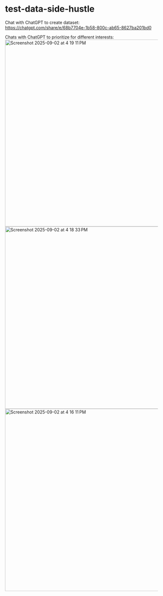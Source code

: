 # test-data-side-hustle

Chat with ChatGPT to create dataset: https://chatgpt.com/share/e/68b7704e-1b58-800c-ab65-8627ba201bd0

Chats with ChatGPT to prioritize for different interests:
<img width="756" height="614" alt="Screenshot 2025-09-02 at 4 19 11 PM" src="https://github.com/user-attachments/assets/d1d88529-dac3-4f4a-a96e-8543f7c1050a" />
<img width="823" height="599" alt="Screenshot 2025-09-02 at 4 18 33 PM" src="https://github.com/user-attachments/assets/b0adb6a8-fdee-403f-9c2c-d748d688c8d7" />
<img width="832" height="599" alt="Screenshot 2025-09-02 at 4 16 11 PM" src="https://github.com/user-attachments/assets/ef1c3798-60f5-41dc-ba49-a9fe0efa4a3c" />
